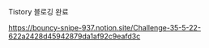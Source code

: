 

Tistory 블로깅 완료  

https://bouncy-snipe-937.notion.site/Challenge-35-5-22-622a2428d45942879da1af92c9eafd3c
